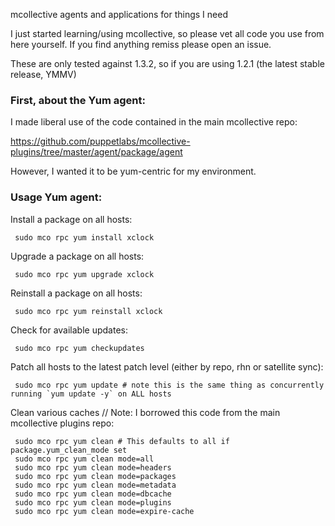 mcollective agents and applications for things I need

I just started learning/using mcollective, so please vet all code you use from here yourself.  If you find anything remiss please open an issue.

These are only tested against 1.3.2, so if you are using 1.2.1 (the latest stable release, YMMV)

### First, about the Yum agent:
I made liberal use of the code contained in the main mcollective repo:

  https://github.com/puppetlabs/mcollective-plugins/tree/master/agent/package/agent

However, I wanted it to be yum-centric for my environment.

### Usage Yum agent:

Install a package on all hosts:

     sudo mco rpc yum install xclock

Upgrade a package on all hosts:

     sudo mco rpc yum upgrade xclock

Reinstall a package on all hosts:

     sudo mco rpc yum reinstall xclock

Check for available updates:

     sudo mco rpc yum checkupdates

Patch all hosts to the latest patch level (either by repo, rhn or satellite sync):

     sudo mco rpc yum update # note this is the same thing as concurrently running `yum update -y` on ALL hosts 

Clean various caches // Note: I borrowed this code from the main mcollective plugins repo:

     sudo mco rpc yum clean # This defaults to all if package.yum_clean_mode set
     sudo mco rpc yum clean mode=all
     sudo mco rpc yum clean mode=headers
     sudo mco rpc yum clean mode=packages
     sudo mco rpc yum clean mode=metadata
     sudo mco rpc yum clean mode=dbcache
     sudo mco rpc yum clean mode=plugins
     sudo mco rpc yum clean mode=expire-cache
  

